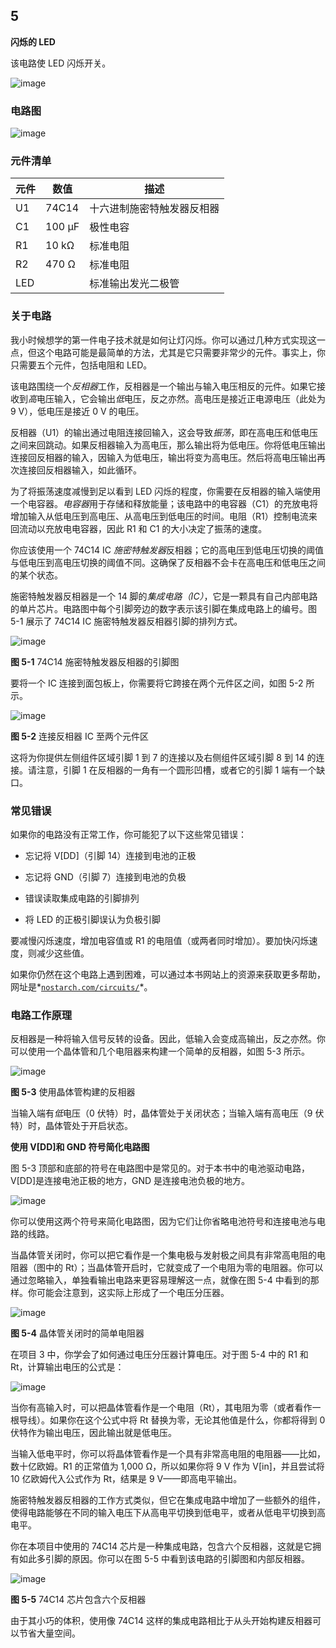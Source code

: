 ## 5

**闪烁的 LED**

该电路使 LED 闪烁开关。

![image](img/f0035-01.jpg)

### 电路图

![image](img/f0036-01.jpg)

### 元件清单

| **元件** | **数值** | **描述** |
| --- | --- | --- |
| U1 | 74C14 | 十六进制施密特触发器反相器 |
| C1 | 100 μF | 极性电容 |
| R1 | 10 kΩ | 标准电阻 |
| R2 | 470 Ω | 标准电阻 |
| LED |  | 标准输出发光二极管 |

### 关于电路

我小时候想学的第一件电子技术就是如何让灯闪烁。你可以通过几种方式实现这一点，但这个电路可能是最简单的方法，尤其是它只需要非常少的元件。事实上，你只需要五个元件，包括电阻和 LED。

该电路围绕一个*反相器*工作，反相器是一个输出与输入电压相反的元件。如果它接收到*高*电压输入，它会输出*低*电压，反之亦然。高电压是接近正电源电压（此处为 9 V），低电压是接近 0 V 的电压。

反相器（U1）的输出通过电阻连接回输入，这会导致*振荡*，即在高电压和低电压之间来回跳动。如果反相器输入为高电压，那么输出将为低电压。你将低电压输出连接回反相器的输入，因输入为低电压，输出将变为高电压。然后将高电压输出再次连接回反相器输入，如此循环。

为了将振荡速度减慢到足以看到 LED 闪烁的程度，你需要在反相器的输入端使用一个电容器。*电容器*用于存储和释放能量；该电路中的电容器（C1）的充放电将增加输入从低电压到高电压、从高电压到低电压的时间。电阻（R1）控制电流来回流动以充放电电容器，因此 R1 和 C1 的大小决定了振荡的速度。

你应该使用一个 74C14 IC *施密特触发器*反相器；它的高电压到低电压切换的阈值与低电压到高电压切换的阈值不同。这确保了反相器不会卡在高电压和低电压之间的某个状态。

施密特触发器反相器是一个 14 脚的*集成电路（IC）*，它是一颗具有自己内部电路的单片芯片。电路图中每个引脚旁边的数字表示该引脚在集成电路上的编号。图 5-1 展示了 74C14 IC 施密特触发器反相器引脚的排列方式。

![image](img/f0037-01.jpg)

**图 5-1** 74C14 施密特触发器反相器的引脚图

要将一个 IC 连接到面包板上，你需要将它跨接在两个元件区之间，如图 5-2 所示。

![image](img/f0038-01.jpg)

**图 5-2** 连接反相器 IC 至两个元件区

这将为你提供左侧组件区域引脚 1 到 7 的连接以及右侧组件区域引脚 8 到 14 的连接。请注意，引脚 1 在反相器的一角有一个圆形凹槽，或者它的引脚 1 端有一个缺口。

### 常见错误

如果你的电路没有正常工作，你可能犯了以下这些常见错误：

+   忘记将 V[DD]（引脚 14）连接到电池的正极

+   忘记将 GND（引脚 7）连接到电池的负极

+   错误读取集成电路的引脚排列

+   将 LED 的正极引脚误认为负极引脚

要减慢闪烁速度，增加电容值或 R1 的电阻值（或两者同时增加）。要加快闪烁速度，则减少这些值。

如果你仍然在这个电路上遇到困难，可以通过本书网站上的资源来获取更多帮助，网址是*[`nostarch.com/circuits/`](https://nostarch.com/circuits/)*。

### 电路工作原理

反相器是一种将输入信号反转的设备。因此，低输入会变成高输出，反之亦然。你可以使用一个晶体管和几个电阻器来构建一个简单的反相器，如图 5-3 所示。

![image](img/f0039-01.jpg)

**图 5-3** 使用晶体管构建的反相器

当输入端有*低*电压（0 伏特）时，晶体管处于关闭状态；当输入端有高电压（9 伏特）时，晶体管处于开启状态。

**使用 V[DD]和 GND 符号简化电路图**

图 5-3 顶部和底部的符号在电路图中是常见的。对于本书中的电池驱动电路，V[DD]是连接电池正极的地方，GND 是连接电池负极的地方。

![image](img/f0039-02.jpg)

你可以使用这两个符号来简化电路图，因为它们让你省略电池符号和连接电池与电路的线路。

当晶体管关闭时，你可以把它看作是一个集电极与发射极之间具有非常高电阻的电阻器（图中的 Rt）；当晶体管开启时，它就变成了一个电阻为零的电阻器。你可以通过忽略输入，单独看输出电路来更容易理解这一点，就像在图 5-4 中看到的那样。你可能会注意到，这实际上形成了一个电压分压器。

![image](img/f0040-01.jpg)

**图 5-4** 晶体管关闭时的简单电阻器

在项目 3 中，你学会了如何通过电压分压器计算电压。对于图 5-4 中的 R1 和 Rt，计算输出电压的公式是：

![image](img/f0040-02.jpg)

当你有高输入时，可以把晶体管看作是一个电阻（Rt），其电阻为零（或者看作一根导线）。如果你在这个公式中将 Rt 替换为零，无论其他值是什么，你都将得到 0 伏特作为输出电压，因此输出就是低电压。

当输入低电平时，你可以将晶体管看作是一个具有非常高电阻的电阻器——比如，数十亿欧姆。R1 的正常值为 1,000 Ω，所以如果你将 9 V 作为 V[in]，并且尝试将 10 亿欧姆代入公式作为 Rt，结果是 9 V——即高电平输出。

施密特触发器反相器的工作方式类似，但它在集成电路中增加了一些额外的组件，使得电路能够在不同的输入电压下从高电平切换到低电平，或者从低电平切换到高电平。

你在本项目中使用的 74C14 芯片是一种集成电路，包含六个反相器，这就是它拥有如此多引脚的原因。你可以在图 5-5 中看到该电路的引脚图和内部反相器。

![image](img/f0041-01.jpg)

**图 5-5** 74C14 芯片包含六个反相器

由于其小巧的体积，使用像 74C14 这样的集成电路相比于从头开始构建反相器可以节省大量空间。
